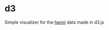 # d3

Simple visualizer for the [hanoi](https://github.com/dederobert/tours_de_hanoi) data made in d3.js
